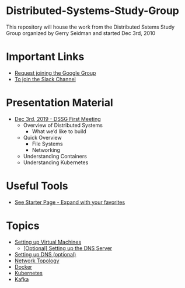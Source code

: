 # Distributed-Systems-Study-Group

This repository will house the work from the Distributed Sstems Study Group organized by Gerry Seidman and started Dec 3rd, 2010

# Important Links
* [Request joining the Google Group](https://groups.google.com/forum/#!forum/distributed-systems-study-group)
* [To join the Slack Channel](https://dssg-workspace.slack.com/)

# Presentation Material

*  [Dec 3rd, 2019 - DSSG First Meeting](presentations/DSSG-12-3-19.pdf)
    * Overview of Distributed Systems
        * What we’d like to build
    * Quick Overview
        * File Systems
        * Networking
    * Understanding Containers
    * Understanding Kubernetes 

# Useful Tools

* [See Starter Page - Expand with your favorites](tools/README.md)

# Topics

* [Setting up Virtual Machines](vms/README.md)
    * [[Optional] Setting up the DNS Server](dns/README.md)
* [Setting up DNS (optional)](dns/README.md)
* [Network Topology](setup/networkTopology.md)
* [Docker](docker/README.md)
* [Kubernetes](kubernetes/README.md)
* [Kafka](kafka/README.md)
